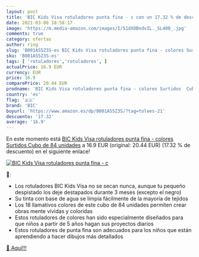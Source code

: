 ```yaml
---
layout: post
title: 'BIC Kids Visa rotuladores punta fina - c con un 17.32 % de descuento'
date: 2021-03-08 18:58:17
image: 'https://m.media-amazon.com/images/I/51dXOBndvIL._SL400_.jpg'
comments: true
category: ofertas
author: ring
slug: 'B001AS5Z3S-es BIC Kids Visa rotuladores punta fina - colores Surtidos...'
sku: 'B001AS5Z3S-es'
tags: [ 'rotuladores','rotuladores', ]
actualPrice: 16.9 EUR
currency: EUR
price: 16.9
comparePrice: 20.44 EUR
prodname: 'BIC Kids Visa rotuladores punta fina - colores Surtidos  Cubo de 84 unidades'
country: 'es'
flag: '🇪🇸'
brand: 'BIC'
buyurl: 'https://www.amazon.es/dp/B001AS5Z3S/?tag=tolees-21'
descuento: '17.32'
average: '16.9'
---
```


En este momento está [BIC Kids Visa rotuladores punta fina - colores Surtidos  Cubo de 84 unidades](https://www.amazon.es/dp/B001AS5Z3S/?tag=tolees-21) a 16.9 EUR (original: 20.44 EUR) (17.32 %  de descuento) en el siguiente enlace!

[![BIC Kids Visa rotuladores punta fina - c](https://m.media-amazon.com/images/I/51dXOBndvIL._SL400_.jpg)](https://www.amazon.es/dp/B001AS5Z3S/?tag=tolees-21)

🔎:

- Los rotuladores BIC Kids Visa no se secan nunca, aunque tu pequeño despistado los deje destapados durante 3 meses (excepto el negro)
- Su tinta con base de agua se limpia fácilmente de la mayoría de tejidos
- Los 18 llamativos colores de este cubo de 84 unidades permiten crear obras mente vívidas y coloridas
- Estos rotuladores de colores han sido especialmente diseñados para que niños a partir de 5 años hagan sus proyectos diarios
- Estos rotuladores de punta fina son adecuados para los niños que están aprendiendo a hacer dibujos más detallados

[🛒 Aquí!!!](https://www.amazon.es/dp/B001AS5Z3S/?tag=tolees-21)
